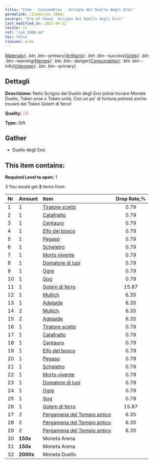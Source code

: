 ```yaml
---
title: "Item - Consumables - Scrigno del Duello degli Eroi"
permalink: /Items/con_1008/
excerpt: "Era of Chaos  Scrigno del Duello degli Eroi"
last_modified_at: 2021-04-12
locale: it
ref: "con_1008.md"
toc: false
classes: wide
---
```

 [Materials](/it/Items/){: .btn .btn--primary}[Artifacts](/it/Items/Artifacts/){: .btn .btn--success}[Units](/it/Items/Units/){: .btn .btn--warning}[Heroes](/it/Items/Heroes/){: .btn .btn--danger}[Consumables](/it/Items/Consumables/){: .btn .btn--info}[Unknown](/it/Items/Unknown/){: .btn .btn--primary}

## Dettagli
 **Descrizione:** Nello Scrigno del Duello degli Eroi potrai trovare Monete Duello, Token eroe o Token unità. Con un po' di fortuna potresti anche trovare dei Token Golem di ferro!

 **Quality:** <span style="color: #DA70D6">OK</span>

 **Type:** Gift

## Gather

*    Duello degli Eroi 

## This item contains:

 **Required Level to open:** 1

 3 You would get **2** items  from:

  | Nr | Amount |     Item    | Drop Rate,% |
  |:---|:-------|:------------|:---------:|
  | 1 | 1 | [Tiratore scelto](/it/Items/unt_191/) | 0.79 | 
  | 2 | 1 | [Catafratto](/it/Items/unt_195/) | 0.79 | 
  | 3 | 1 | [Centauro](/it/Items/unt_199/) | 0.79 | 
  | 4 | 1 | [Elfo del bosco](/it/Items/unt_201/) | 0.79 | 
  | 5 | 1 | [Pegaso](/it/Items/unt_202/) | 0.79 | 
  | 6 | 1 | [Scheletro](/it/Items/unt_208/) | 0.79 | 
  | 7 | 1 | [Morto vivente](/it/Items/unt_209/) | 0.79 | 
  | 8 | 1 | [Domatore di lupi](/it/Items/unt_218/) | 0.79 | 
  | 9 | 1 | [Ogre](/it/Items/unt_220/) | 0.79 | 
  | 10 | 1 | [Gog](/it/Items/unt_227/) | 0.79 | 
  | 11 | 1 | [Golem di ferro](/it/Items/unt_237/) | 15.87 | 
  | 12 | 1 | [Mullich](/it/Items/her_360/) | 6.35 | 
  | 13 | 1 | [Adelaide](/it/Items/her_359/) | 6.35 | 
  | 14 | 2 | [Mullich](/it/Items/her_360/) | 6.35 | 
  | 15 | 2 | [Adelaide](/it/Items/her_359/) | 6.35 | 
  | 16 | 1 | [Tiratore scelto](/it/Items/unt_191/) | 0.79 | 
  | 17 | 1 | [Catafratto](/it/Items/unt_195/) | 0.79 | 
  | 18 | 1 | [Centauro](/it/Items/unt_199/) | 0.79 | 
  | 19 | 1 | [Elfo del bosco](/it/Items/unt_201/) | 0.79 | 
  | 20 | 1 | [Pegaso](/it/Items/unt_202/) | 0.79 | 
  | 21 | 1 | [Scheletro](/it/Items/unt_208/) | 0.79 | 
  | 22 | 1 | [Morto vivente](/it/Items/unt_209/) | 0.79 | 
  | 23 | 1 | [Domatore di lupi](/it/Items/unt_218/) | 0.79 | 
  | 24 | 1 | [Ogre](/it/Items/unt_220/) | 0.79 | 
  | 25 | 1 | [Gog](/it/Items/unt_227/) | 0.79 | 
  | 26 | 1 | [Golem di ferro](/it/Items/unt_237/) | 15.87 | 
  | 27 | 2 | [Pergamena del Tempio antico](/it/Items/con_697/) | 6.35 | 
  | 28 | 2 | [Pergamena del Tempio antico](/it/Items/con_697/) | 6.35 | 
  | 29 | 2 | [Pergamena del Tempio antico](/it/Items/con_697/) | 6.35 | 
  | 30 |  **150x** | Moneta Arena |  | 3.97 | 
  | 31 |  **150x** | Moneta Arena |  | 3.97 | 
  | 32 |  **2000x** | Moneta Duello |  | 0 | 
